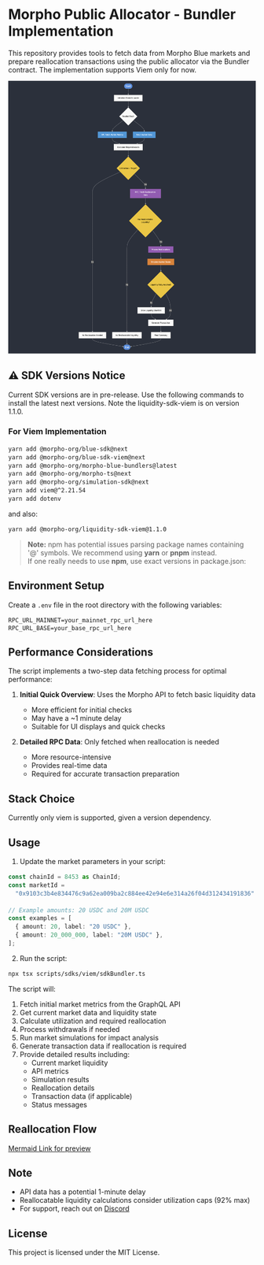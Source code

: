 # Morpho Public Allocator - Bundler Implementation

This repository provides tools to fetch data from Morpho Blue markets and prepare reallocation transactions using the public allocator via the Bundler contract. The implementation supports Viem only for now.

![Reallocation Flow](./scripts/image.png)

## ⚠️ SDK Versions Notice

Current SDK versions are in pre-release. Use the following commands to install the latest next versions. Note the liquidity-sdk-viem is on version 1.1.0.

### For Viem Implementation

```bash
yarn add @morpho-org/blue-sdk@next
yarn add @morpho-org/blue-sdk-viem@next
yarn add @morpho-org/morpho-blue-bundlers@latest
yarn add @morpho-org/morpho-ts@next
yarn add @morpho-org/simulation-sdk@next
yarn add viem@^2.21.54
yarn add dotenv
```

and also:

```bash
yarn add @morpho-org/liquidity-sdk-viem@1.1.0
```

> **Note:** npm has potential issues parsing package names containing '@' symbols. We recommend using **yarn** or **pnpm** instead.  
> If one really needs to use **npm**, use exact versions in package.json:

## Environment Setup

Create a `.env` file in the root directory with the following variables:

```env
RPC_URL_MAINNET=your_mainnet_rpc_url_here
RPC_URL_BASE=your_base_rpc_url_here
```

## Performance Considerations

The script implements a two-step data fetching process for optimal performance:

1. **Initial Quick Overview**: Uses the Morpho API to fetch basic liquidity data

   - More efficient for initial checks
   - May have a ~1 minute delay
   - Suitable for UI displays and quick checks

2. **Detailed RPC Data**: Only fetched when reallocation is needed
   - More resource-intensive
   - Provides real-time data
   - Required for accurate transaction preparation

## Stack Choice

Currently only viem is supported, given a version dependency.

## Usage

1. Update the market parameters in your script:

```typescript
const chainId = 8453 as ChainId;
const marketId =
  "0x9103c3b4e834476c9a62ea009ba2c884ee42e94e6e314a26f04d312434191836" as MarketId;

// Example amounts: 20 USDC and 20M USDC
const examples = [
  { amount: 20, label: "20 USDC" },
  { amount: 20_000_000, label: "20M USDC" },
];
```

2. Run the script:

```bash
npx tsx scripts/sdks/viem/sdkBundler.ts
```

The script will:

1. Fetch initial market metrics from the GraphQL API
2. Get current market data and liquidity state
3. Calculate utilization and required reallocation
4. Process withdrawals if needed
5. Run market simulations for impact analysis
6. Generate transaction data if reallocation is required
7. Provide detailed results including:
   - Current market liquidity
   - API metrics
   - Simulation results
   - Reallocation details
   - Transaction data (if applicable)
   - Status messages

## Reallocation Flow

[Mermaid Link for preview](https://mermaid.live/view#pako:eNqNVVFP2zAQ_itWEBNIQQLKYM0DE4OxIUFV0e5hS_pwdS7EqmNnjqOuFP77HCdO0g6mtkp69n3f3fnz2V17VMboBV7C5ZKmoDSZfonERBvrILQ_s0NydHRJ7gTTDDh7xrAzyTVnKDT5QO4lxKhmkeg5K9oYFHCOfO0Mcouapq-RiAQxn3a6Al-N70LzBDWGPIBaoCYPqBWjxewNQo0IN-A3oGHmwptoprjGUzGugdOSg8awtcgj_i6ZwphcFQXqoiV3CMtMkS5-aMbX1Ys9g2ZSkEsyBfWE-nO7ov19MpJEoalS0hokEGMTPgedNpFdrCryy0i-kElJKRZFaKiPferIUpu1NyBbzlcRH4TmNTvsJd6gvpfuJxYvtcKP4-vQPE7vDXYjY0V3WJv3OxT3zOgVM71am0HHgjlH0vq2BeHO0aurH6tVYiTbuQ01NsM3pfXATpVe2rGSVi_1tiz_pLfKNKTQkfuqtE3Y-KqUE5bVDeUM127m9Gjsuql1t830AEbXdVfCbcn5ithZjDv9OmzXLalUOjF1hcZadqp0DtcxbmyzfkMx_ROaN6qqkKkCUQCtFjZ7J5lVxNIcwA7qhZdZBmoV3jIB3I3aTrWj7T2hHIriBhMSYwIl1yRhnAd7ybD6-oVWcoHB3mAw8KnkUgVzDnSxRWUiLx3xDIbHePoGcZkyjVvEvNm0mnqKlF6c7EiFnDW0wdnwUzzfkaZy2tCG84_D-fmONFrtgZPmhJ4dJztKU9QtVnV5zcbzCzz9jz49PrGXvW82q1a47zK3qN80tVGi73FXg98etZz2_e3N4_cPm9_rMrvYjTrcOelWEwnP9zJUGbDY_FetK3jk6RQzjLzAmLEpLvIi8WpwUGo5WQnqBVqV6HtKlk-pF5hDUJhRmccm9g2DJwWZg-QgfkmZNaDXv0uBZvo)

## Note

- API data has a potential 1-minute delay
- Reallocatable liquidity calculations consider utilization caps (92% max)
- For support, reach out on [Discord](https://discord.morpho.org)

## License

This project is licensed under the MIT License.
